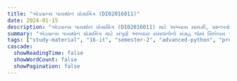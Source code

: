 ```yaml
---
title: "એડવાન્સ પાયથોન પ્રોગ્રામિંગ (DI02016011)"
date: 2024-01-15
description: "એડવાન્સ પાયથોન પ્રોગ્રામિંગ (DI02016011) માટે અભ્યાસ સામગ્રી, પ્રશ્નપત્રો અને ઉકેલો - ઇન્ફર્મેશન ટેકનોલોજી, સેમેસ્ટર 2"
summary: "એડવાન્સ પાયથોન પ્રોગ્રામિંગ માટે સંપૂર્ણ અભ્યાસ સંસાધનોનો સંગ્રહ જેમાં સિલેબસ અને વિગતવાર કોર્સ સામગ્રીનો સમાવેશ થાય છે"
tags: ["study-material", "16-it", "semester-2", "advanced-python", "programming", "DI02016011"]
cascade:
  showReadingTime: false
  showWordCount: false
  showPagination: false
---
```

